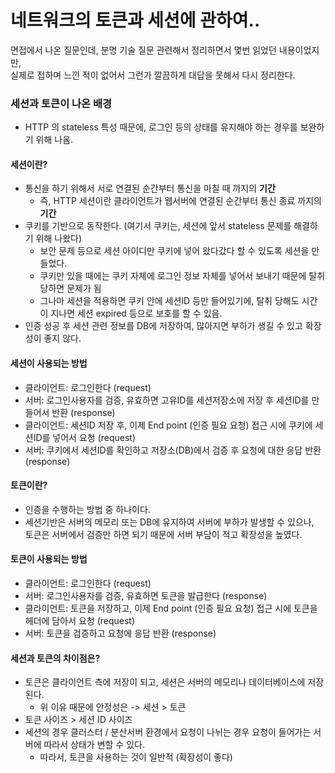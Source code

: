 # 네트워크의 토큰과 세션에 관하여..

면접에서 나온 질문인데, 분명 기술 질문 관련해서 정리하면서 몇번 읽었던 내용이었지만,   
실제로 접하며 느낀 적이 없어서 그런가 깔끔하게 대답을 못해서 다시 정리한다.
  
### 세션과 토큰이 나온 배경  
- HTTP 의 stateless 특성 때문에, 로그인 등의 상태를 유지해야 하는 경우를 보완하기 위해 나옴.

#### 세션이란?
- 통신을 하기 위해서 서로 연결된 순간부터 통신을 마칠 때 까지의 **기간**  
    - 즉, HTTP 세션이란 클라이언트가 웹서버에 연결된 순간부터 통신 종료 까지의 **기간**
- 쿠키를 기반으로 동작한다. (여기서 쿠키는, 세션에 앞서 stateless 문제를 해결하기 위해 나왔다)  
    - 보안 문제 등으로 세션 아이디만 쿠키에 넣어 왔다갔다 할 수 있도록 세션을 만들었다.
    - 쿠키만 있을 때에는 쿠키 자체에 로그인 정보 자체를 넣어서 보내기 때문에 탈취 당하면 문제가 됨
    - 그나마 세션을 적용하면 쿠키 안에 세션ID 등만 들어있기에, 탈취 당해도 시간이 지나면 세션 expired 등으로 보호를 할 수 있음.
- 인증 성공 후 세션 관련 정보를 DB에 저장하여, 많아지면 부하가 생길 수 있고 확장성이 좋지 않다.

#### 세션이 사용되는 방법
- 클라이언트: 로그인한다 (request)
- 서버: 로그인사용자를 검증, 유효하면 고유ID를 세션저장소에 저장 후 세션ID를 만들어서 반환 (response)
- 클라이언트: 세션ID 저장 후, 이제 End point (인증 필요 요청) 접근 시에 쿠키에 세션ID를 넣어서 요청 (request)
- 서버: 쿠키에서 세션ID를 확인하고 저장소(DB)에서 검증 후 요청에 대한 응답 반환 (response)

#### 토큰이란?
- 인증을 수행하는 방법 중 하나이다.  
- 세션기반은 서버의 메모리 또는 DB에 유지하여 서버에 부하가 발생할 수 있으나,  
  토큰은 서버에서 검증만 하면 되기 때문에 서버 부담이 적고 확장성을 높였다.

#### 토큰이 사용되는 방법
- 클라이언트: 로그인한다 (request)
- 서버: 로그인사용자를 검증, 유효하면 토큰을 발급한다 (response)
- 클라이언트: 토큰을 저장하고, 이제 End point (인증 필요 요청) 접근 시에 토큰을 헤더에 담아서 요청 (request)
- 서버: 토큰을 검증하고 요청에 응답 반환 (response)

#### 세션과 토큰의 차이점은?
- 토큰은 클라이언트 측에 저장이 되고, 세션은 서버의 메모리나 데이터베이스에 저장된다.      
    - 위 이유 때문에 안정성은 -> 세션 > 토큰
- 토큰 사이즈 > 세션 ID 사이즈
- 세션의 경우 클러스터 / 분산서버 환경에서 요청이 나뉘는 경우 요청이 들어가는 서버에 따라서 상태가 변할 수 있다.  
    - 따라서, 토큰을 사용하는 것이 일반적 (확장성이 좋다)


